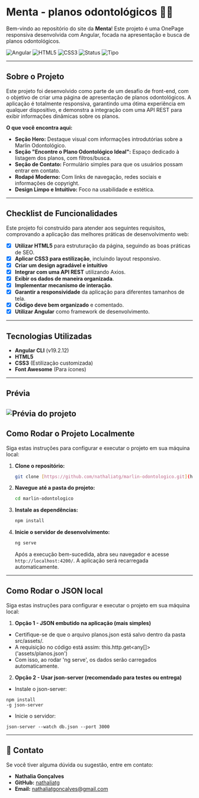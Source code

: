 #  Menta - planos odontológicos 🌿💜

Bem-vindo ao repositório do site da **Menta**! Este projeto é uma OnePage responsiva desenvolvida com Angular, focada na apresentação e busca de planos odontológicos.

![Angular](https://img.shields.io/badge/Angular-v19.2.12-8e44ad?style=for-the-badge&logo=angular&logoColor=white)
![HTML5](https://img.shields.io/badge/HTML5-E34F26?style=for-the-badge&logo=html5&logoColor=white)
![CSS3](https://img.shields.io/badge/CSS3-27ae60?style=for-the-badge&logo=css3&logoColor=white)
![Status](https://img.shields.io/badge/Status-Ativo-9b59b6?style=for-the-badge&logoColor=white)
![Tipo](https://img.shields.io/badge/Projeto-Portf%C3%B3lio-2ecc71?style=for-the-badge)

---

## Sobre o Projeto

Este projeto foi desenvolvido como parte de um desafio de front-end, com o objetivo de criar uma página de apresentação de planos odontológicos. A aplicação é totalmente responsiva, garantindo uma ótima experiência em qualquer dispositivo, e demonstra a integração com uma API REST para exibir informações dinâmicas sobre os planos.

**O que você encontra aqui:**
* **Seção Hero:** Destaque visual com informações introdutórias sobre a Marlin Odontológico.
* **Seção "Encontre o Plano Odontológico Ideal":** Espaço dedicado à listagem dos planos, com filtros/busca.
* **Seção de Contato:** Formulário simples para que os usuários possam entrar em contato.
* **Rodapé Moderno:** Com links de navegação, redes sociais e informações de copyright.
* **Design Limpo e Intuitivo:** Foco na usabilidade e estética.

---

## Checklist de Funcionalidades

Este projeto foi construído para atender aos seguintes requisitos, comprovando a aplicação das melhores práticas de desenvolvimento web:

-   [x] **Utilizar HTML5** para estruturação da página, seguindo as boas práticas de SEO.
-   [x] **Aplicar CSS3 para estilização**, incluindo layout responsivo.
-   [x] **Criar um design agradável e intuitivo** 
-   [x] **Integrar com uma API REST** utilizando Axios.
-   [x] **Exibir os dados de maneira organizada**.
-   [x] **Implementar mecanismo de interação**.
-   [x] **Garantir a responsividade** da aplicação para diferentes tamanhos de tela.
-   [x] **Código deve bem organizado** e comentado.
-   [x] **Utilizar Angular** como framework de desenvolvimento.

---

## Tecnologias Utilizadas

* **Angular CLI** (v19.2.12)
* **HTML5**
* **CSS3** (Estilização customizada)
* **Font Awesome** (Para ícones)

---

##  Prévia
![Prévia do projeto](https://raw.githubusercontent.com/nathaliatg/menta/refs/heads/main/mentagif.gif)
---
##  Como Rodar o Projeto Localmente

Siga estas instruções para configurar e executar o projeto em sua máquina local:

1.  **Clone o repositório:**
    ```bash
    git clone [https://github.com/nathaliatg/marlin-odontologico.git](https://github.com/nathaliatg/menta) 
    ```
2.  **Navegue até a pasta do projeto:**
    ```bash
    cd marlin-odontologico
    ```
3.  **Instale as dependências:**
    ```bash
    npm install
    ```
4.  **Inicie o servidor de desenvolvimento:**
    ```bash
    ng serve
    ```
    Após a execução bem-sucedida, abra seu navegador e acesse `http://localhost:4200/`. A aplicação será recarregada automaticamente.
---
##  Como Rodar o JSON local

Siga estas instruções para configurar e executar o projeto em sua máquina local:

1.  **Opção 1 - JSON embutido na aplicação (mais simples)**
- Certifique-se de que o arquivo planos.json está salvo dentro da pasta src/assets/.
- A requisição no código está assim:
 this.http.get<any[]>('assets/planos.json')
- Com isso, ao rodar 'ng serve', os dados serão carregados automaticamente.

2.  **Opção 2 - Usar json-server (recomendado para testes ou entrega)**
- Instale o json-server:
```
npm install
-g json-server
```

- Inicie o servidor:
 ```
json-server --watch db.json --port 3000
 ```
---


## 📧 Contato

Se você tiver alguma dúvida ou sugestão, entre em contato:

* **Nathalia Gonçalves**
* **GitHub:** [nathaliatg](https://github.com/nathaliatg)
* **Email:** [nathaliatgoncalves@gmail.com](mailto:nathaliatgoncalves@gmail.com) 

